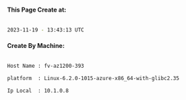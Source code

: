 
   
#### This Page Create at:

```bash

2023-11-19 - 13:43:13 UTC

```

#### Create By Machine:

```bash

Host Name : fv-az1200-393

platform  : Linux-6.2.0-1015-azure-x86_64-with-glibc2.35

Ip Local  : 10.1.0.8

```

